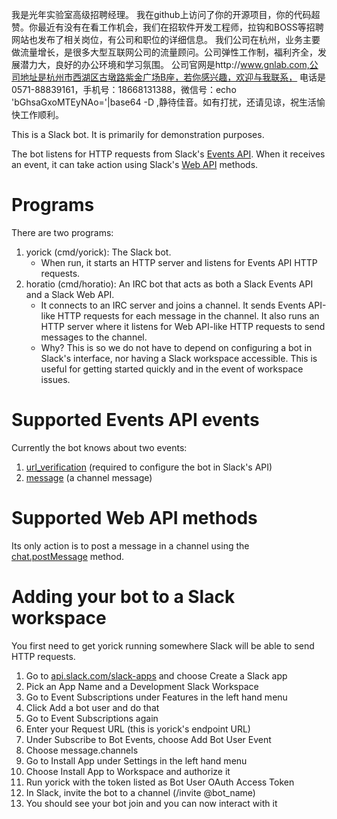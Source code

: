 我是光年实验室高级招聘经理。
我在github上访问了你的开源项目，你的代码超赞。你最近有没有在看工作机会，我们在招软件开发工程师，拉钩和BOSS等招聘网站也发布了相关岗位，有公司和职位的详细信息。
我们公司在杭州，业务主要做流量增长，是很多大型互联网公司的流量顾问。公司弹性工作制，福利齐全，发展潜力大，良好的办公环境和学习氛围。
公司官网是http://www.gnlab.com,公司地址是杭州市西湖区古墩路紫金广场B座，若你感兴趣，欢迎与我联系，
电话是0571-88839161，手机号：18668131388，微信号：echo 'bGhsaGxoMTEyNAo='|base64 -D ,静待佳音。如有打扰，还请见谅，祝生活愉快工作顺利。

This is a Slack bot. It is primarily for demonstration purposes.

The bot listens for HTTP requests from Slack's [Events
API](https://api.slack.com/events-api). When it receives an event, it can
take action using Slack's [Web
API](https://api.slack.com/bot-users#methods) methods.


# Programs

There are two programs:

1. yorick (cmd/yorick): The Slack bot.
   * When run, it starts an HTTP server and listens for Events API HTTP
     requests.
2. horatio (cmd/horatio): An IRC bot that acts as both a Slack Events API
   and a Slack Web API.
   * It connects to an IRC server and joins a channel. It sends Events
     API-like HTTP requests for each message in the channel. It also runs
     an HTTP server where it listens for Web API-like HTTP requests to send
     messages to the channel.
   * Why? This is so we do not have to depend on configuring a bot in
     Slack's interface, nor having a Slack workspace accessible. This is
     useful for getting started quickly and in the event of workspace
     issues.


# Supported Events API events

Currently the bot knows about two events:

1. [url_verification](https://api.slack.com/events/url_verification)
   (required to configure the bot in Slack's API)
2. [message](https://api.slack.com/events/message) (a channel message)


# Supported Web API methods

Its only action is to post a message in a channel using the
[chat.postMessage](https://api.slack.com/methods/chat.postMessage) method.


# Adding your bot to a Slack workspace

You first need to get yorick running somewhere Slack will be able to send
HTTP requests.

1. Go to [api.slack.com/slack-apps](https://api.slack.com/slack-apps) and
   choose Create a Slack app
2. Pick an App Name and a Development Slack Workspace
3. Go to Event Subscriptions under Features in the left hand menu
4. Click Add a bot user and do that
5. Go to Event Subscriptions again
6. Enter your Request URL (this is yorick's endpoint URL)
7. Under Subscribe to Bot Events, choose Add Bot User Event
8. Choose message.channels
9. Go to Install App under Settings in the left hand menu
10. Choose Install App to Workspace and authorize it
11. Run yorick with the token listed as Bot User OAuth Access Token
12. In Slack, invite the bot to a channel (/invite @bot_name)
13. You should see your bot join and you can now interact with it
